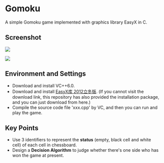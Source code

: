 # Gomoku
A simple Gomoku game implemented with graphics library EasyX in C.
## Screenshot
![](http://yaochenkun.cn/wordpress/wp-content/uploads/2016/07/wuziqi1.jpg)

![](http://yaochenkun.cn/wordpress/wp-content/uploads/2016/07/wuziqi2.png)

## Environment and Settings
* Download and install VC++6.0.
* Download and install [EasyX库 2012立冬版](http://www.easyx.cn/downloads/View.aspx?id=6). (If you cannot visit the download link, this repository has also provided the installation package, and you can just download from here.)
* Compile the source code file 'xxx.cpp' by VC, and then you can run and play the game.

## Key Points
* Use 3 identifiers to represent the __status__ (empty, black cell and white cell) of each cell in chessboard.
* Design a __Decision Algorithm__ to judge whether there's one side who has won the game at present.
